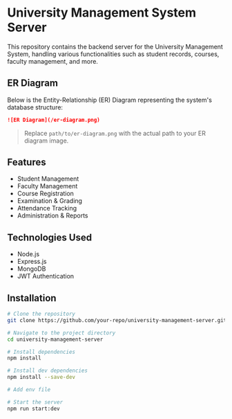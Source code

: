 # University Management System Server

This repository contains the backend server for the University Management System, handling various functionalities such as student records, courses, faculty management, and more.

## ER Diagram

Below is the Entity-Relationship (ER) Diagram representing the system's database structure:

```markdown
![ER Diagram](/er-diagram.png)
```

> Replace `path/to/er-diagram.png` with the actual path to your ER diagram image.

## Features

- Student Management
- Faculty Management
- Course Registration
- Examination & Grading
- Attendance Tracking
- Administration & Reports

## Technologies Used

- Node.js
- Express.js
- MongoDB
- JWT Authentication

## Installation

```bash
# Clone the repository
git clone https://github.com/your-repo/university-management-server.git

# Navigate to the project directory
cd university-management-server

# Install dependencies
npm install

# Install dev dependencies
npm install --save-dev

# Add env file

# Start the server
npm run start:dev
```
